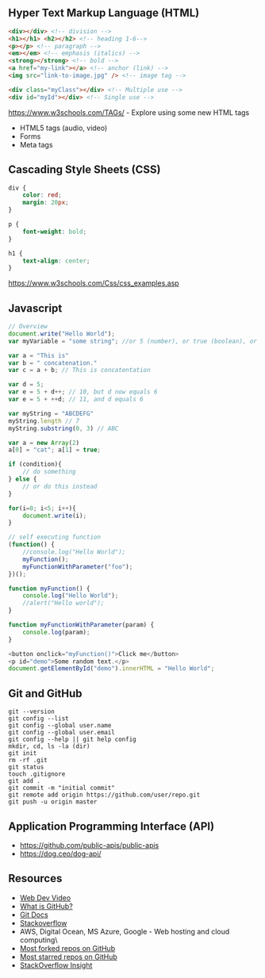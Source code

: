 ## Hyper Text Markup Language (HTML)

```html
<div></div> <!-- division -->
<h1></h1> <h2></h2> <!-- heading 1-6-->
<p></p> <!-- paragraph -->
<em></em> <!-- emphasis (italics) -->
<strong></strong> <!-- bold -->
<a href="my-link"></a> <!-- anchor (link) -->
<img src="link-to-image.jpg" /> <!-- image tag -->

<div class="myClass"></div> <!-- Multiple use -->
<div id="myId"></div> <!-- Single use -->
```

<!-- Advanced Users -->
https://www.w3schools.com/TAGs/ - Explore using some new HTML tags
* HTML5 tags (audio, video)
* Forms
* Meta tags

## Cascading Style Sheets (CSS)

```css
div {
    color: red;
    margin: 20px;
}

p {
    font-weight: bold;
}

h1 {
    text-align: center;
}
```

<link rel="stylesheet" type="text/css" href="">

https://www.w3schools.com/Css/css_examples.asp

## Javascript

```javascript
// Overview
document.write("Hello World");
var myVariable = "some string"; //or 5 (number), or true (boolean), or array [], or object {}

var a = "This is"
var b = " concatenation."
var c = a + b; // This is concatentation

var d = 5;
var e = 5 + d++; // 10, but d now equals 6
var e = 5 + ++d; // 11, and d equals 6

var myString = "ABCDEFG"
myString.length // 7
myString.substring(0, 3) // ABC

var a = new Array(2)
a[0] = "cat"; a[1] = true;

if (condition){
    // do something
} else {
    // or do this instead
}

for(i=0; i<5; i++){
    document.write(i);
}

// self executing function
(function() {
    //console.log("Hello World");
    myFunction();
    myFunctionWithParameter("foo");
})();

function myFunction() {
    console.log("Hello World");
    //alert("Hello world");
}

function myFunctionWithParameter(param) {
    console.log(param);
}

<button onclick="myFunction()">Click me</button>
<p id="demo">Some random text.</p>
document.getElementById("demo").innerHTML = "Hello World";
```
<script src=""></script>

## Git and GitHub

```shell
git --version
git config --list
git config --global user.name
git config --global user.email
git config --help || git help config
mkdir, cd, ls -la (dir)
git init
rm -rf .git
git status
touch .gitignore
git add .
git commit -m "initial commit"
git remote add origin https://github.com/user/repo.git
git push -u origin master
```

## Application Programming Interface (API)

* https://github.com/public-apis/public-apis
* https://dog.ceo/dog-api/

## Resources

* [Web Dev Video](https://www.youtube.com/watch?v=5YDVJaItmaY)
* [What is GitHub?](https://www.youtube.com/watch?v=w3jLJU7DT5E)
* [Git Docs](https://git-scm.com/doc)
* [Stackoverflow](https://stackoverflow.com/)
* AWS, Digital Ocean, MS Azure, Google - Web hosting and cloud computing\
* [Most forked repos on GitHub](https://github.com/search?o=desc&q=stars:%3E1&s=forks&type=Repositories)
* [Most starred repos on GitHub](https://github.com/search?q=stars%3A%3E100&s=stars&type=Repositories)
* [StackOverflow Insight](https://insights.stackoverflow.com/survey/2019)
